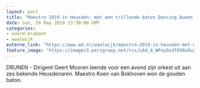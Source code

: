 ```yaml
---
layout: post
title: "Maestro 2019 in Heusden: met een trillende baton Dancing Queen dirigeren"
date: Sun, 19 May 2019 13:30:00 GMT
categories: 
- noord-brabant 
- waalwijk 
externe_link: "https://www.ad.nl/waalwijk/maestro-2019-in-heusden-met-een-trillende-baton-dancing-queen-dirigeren~aaba3f9a/"
feature_image: "https://images3.persgroep.net/rcs/L6d_4_WPoyOa3f65Ns8vpuLLuqk/diocontent/148742997/_fitwidth/400/?appId=21791a8992982cd8da851550a453bd7f&quality=0.7"
---
```


DRUNEN -  Dirigent Geert Mooren leende voor een avond zijn orkest uit aan zes bekende Heusdenaren. Maestro Koen van Bokhoven won de gouden baton.
